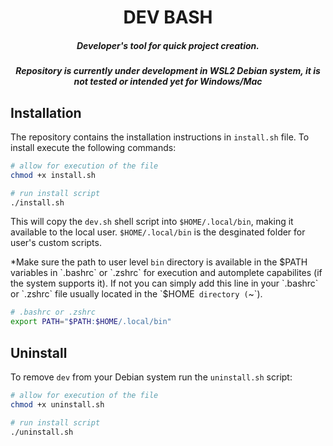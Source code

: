 <div align="center">

# DEV BASH

##### Developer's tool for quick project creation.

##### Repository is currently under development in WSL2 Debian system, it is not tested or intended yet for Windows/Mac

<div align="left">

## Installation

The repository contains the installation instructions in `install.sh` file. To install execute the following commands:

```bash
# allow for execution of the file
chmod +x install.sh

# run install script
./install.sh
```

This will copy the `dev.sh` shell script into `$HOME/.local/bin`, making it available to the local user.
`$HOME/.local/bin` is the desginated folder for user's custom scripts.

\*Make sure the path to user level `bin` directory is available in the $PATH variables in `.bashrc` or `.zshrc` for execution and automplete capabilites (if the system supports it).
If not you can simply add this line in your `.bashrc` or `.zshrc` file usually located in the `$HOME` directory (`~`).

```bash
# .bashrc or .zshrc
export PATH="$PATH:$HOME/.local/bin"
```

## Uninstall

To remove `dev` from your Debian system run the `uninstall.sh` script:

```bash
# allow for execution of the file
chmod +x uninstall.sh

# run install script
./uninstall.sh
```
